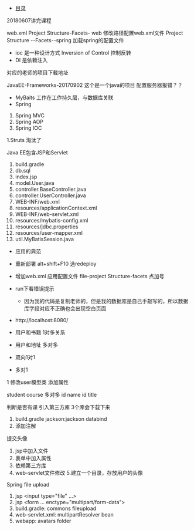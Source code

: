 * [目录](SUMMARY.md)

20180607讲完课程

web.xml Project Structure-Facets- web 修改路径配置web.xml文件
Project Structure --Facets--spring  加载spring的配置文件

- ioc 是一种设计方式 Inversion of Control  控制反转
- DI 是依赖注入

对应的老师的项目下载地址

JavaEE-Frameworks-20170902  这个是一个java的项目 配置服务器报错？？
- MyBaits 工作在工作持久层，与数据库关联 
- Spring 
1. Spring MVC
2. Spring AOP
3. Spring IOC

1.Struts 淘汰了

Java EE包含JSP和Servlet

1. build.gradle
2. db.sql
3. index.jsp
4. model.User.java
5. controller.BaseController.java
6. controller.UserController.java
7. WEB-INF/web.xml
8. resources/applicationContext.xml
9. WEB-INF/web-servlet.xml
10. resources/mybatis-config.xml
11. resources/jdbc.properties
12. resources/user-mapper.xml
13. util.MyBatisSession.java

- 应用的典范  
- 重新部署  alt+shift+F10 选redeploy
- 增加web.xml 应用配置文件  file-project Structure-facets  点加号

- run下看错误提示 
    - 因为我的代码是复制老师的，但是我的数据库是自己手敲写的，所以数据库字段对应不正确也会出现空白页面
- http://localhost:8080/

- 用户和书籍  1对多关系
- 用户和地址  多对多
- 双向1对1
- 多对1

1 修改user模型类 添加属性

student course 多对多
id name 
id title

判断是否有课
引入第三方库  3个库会下载下来
1. build.gradle jackson:jackson databind
2. 添加注解

提交头像
1. jsp中加入文件
2. 表单中加入属性
3. 依赖第三方库  
4. web-servlet文件修改
5.建立一个目录，存放用户的头像

Spring file upload
1. jsp <input type="file" ...>
2. jsp <form ...  enctype="multipart/form-data">    
3. build.gradle: commons fileupload
4. web-servlet.xml: multipartResolver bean
5. webapp: avatars folder
